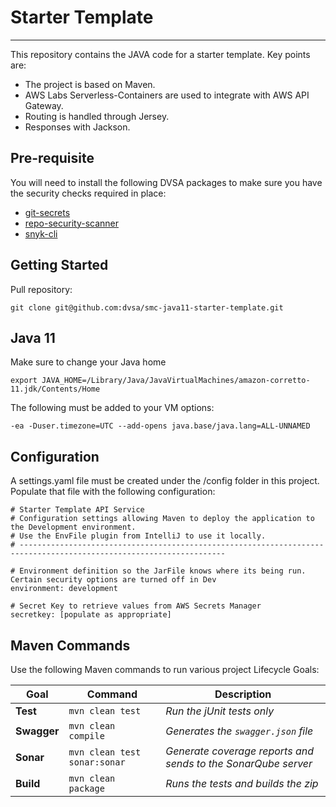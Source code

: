 # Starter Template

---

This repository contains the JAVA code for a starter template.  Key points are:

  - The project is based on Maven.
  - AWS Labs Serverless-Containers are used to integrate with AWS API Gateway.
  - Routing is handled through Jersey.
  - Responses with Jackson.
&nbsp;

## Pre-requisite

You will need to install the following DVSA packages to make sure you have the security checks required in place:

- [git-secrets](https://github.com/awslabs/git-secrets)
- [repo-security-scanner](https://github.com/UKHomeOffice/repo-security-scanner)
- [snyk-cli](https://docs.snyk.io/snyk-cli/install-the-snyk-cli)

## Getting Started

Pull repository:
```shell
git clone git@github.com:dvsa/smc-java11-starter-template.git
```

## Java 11

Make sure to change your Java home
```
export JAVA_HOME=/Library/Java/JavaVirtualMachines/amazon-corretto-11.jdk/Contents/Home
```

The following must be added to your VM options:
```
-ea -Duser.timezone=UTC --add-opens java.base/java.lang=ALL-UNNAMED
```

## Configuration
A settings.yaml file must be created under the /config folder in this
project. Populate that file with the following configuration:

    # Starter Template API Service
    # Configuration settings allowing Maven to deploy the application to the Development environment.
    # Use the EnvFile plugin from IntelliJ to use it locally.
    # --------------------------------------------------------------------------------------------------------------------
    
    # Environment definition so the JarFile knows where its being run. Certain security options are turned off in Dev
    environment: development
    
    # Secret Key to retrieve values from AWS Secrets Manager
    secretkey: [populate as appropriate]

## Maven Commands
Use the following Maven commands to run various project Lifecycle Goals:

| Goal            | Command                               | Description                                                   |
|-----------------|---------------------------------------|---------------------------------------------------------------|
| **Test**        | ```mvn clean test```                  | *Run the jUnit tests only*                                    |
| **Swagger**     | ```mvn clean compile```               | *Generates the ```swagger.json``` file*                       |
| **Sonar**       | ```mvn clean test sonar:sonar```      | *Generate coverage reports and sends to the SonarQube server* |
| **Build**       | ```mvn clean package```               | *Runs the tests and builds the zip*                           |

